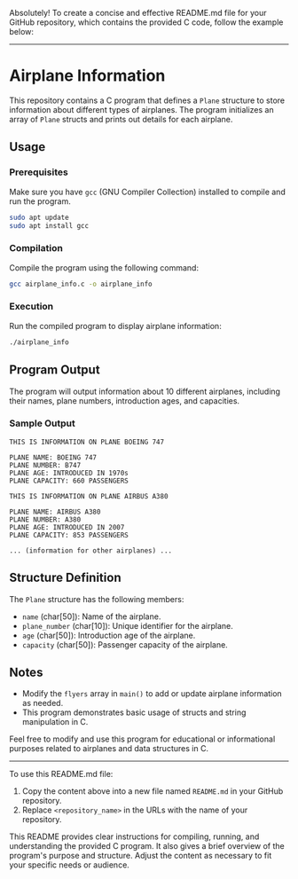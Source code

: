 Absolutely! To create a concise and effective README.md file for your GitHub repository, which contains the provided C code, follow the example below:

---

# Airplane Information

This repository contains a C program that defines a `Plane` structure to store information about different types of airplanes. The program initializes an array of `Plane` structs and prints out details for each airplane.

## Usage

### Prerequisites

Make sure you have `gcc` (GNU Compiler Collection) installed to compile and run the program.

```bash
sudo apt update
sudo apt install gcc
```

### Compilation

Compile the program using the following command:

```bash
gcc airplane_info.c -o airplane_info
```

### Execution

Run the compiled program to display airplane information:

```bash
./airplane_info
```

## Program Output

The program will output information about 10 different airplanes, including their names, plane numbers, introduction ages, and capacities.

### Sample Output

```
THIS IS INFORMATION ON PLANE BOEING 747

PLANE NAME: BOEING 747
PLANE NUMBER: B747
PLANE AGE: INTRODUCED IN 1970s
PLANE CAPACITY: 660 PASSENGERS

THIS IS INFORMATION ON PLANE AIRBUS A380

PLANE NAME: AIRBUS A380
PLANE NUMBER: A380
PLANE AGE: INTRODUCED IN 2007
PLANE CAPACITY: 853 PASSENGERS

... (information for other airplanes) ...
```

## Structure Definition

The `Plane` structure has the following members:

- `name` (char[50]): Name of the airplane.
- `plane_number` (char[10]): Unique identifier for the airplane.
- `age` (char[50]): Introduction age of the airplane.
- `capacity` (char[50]): Passenger capacity of the airplane.

## Notes

- Modify the `flyers` array in `main()` to add or update airplane information as needed.
- This program demonstrates basic usage of structs and string manipulation in C.

Feel free to modify and use this program for educational or informational purposes related to airplanes and data structures in C.

---

To use this README.md file:
1. Copy the content above into a new file named `README.md` in your GitHub repository.
2. Replace `<repository_name>` in the URLs with the name of your repository.

This README provides clear instructions for compiling, running, and understanding the provided C program. It also gives a brief overview of the program's purpose and structure. Adjust the content as necessary to fit your specific needs or audience.
